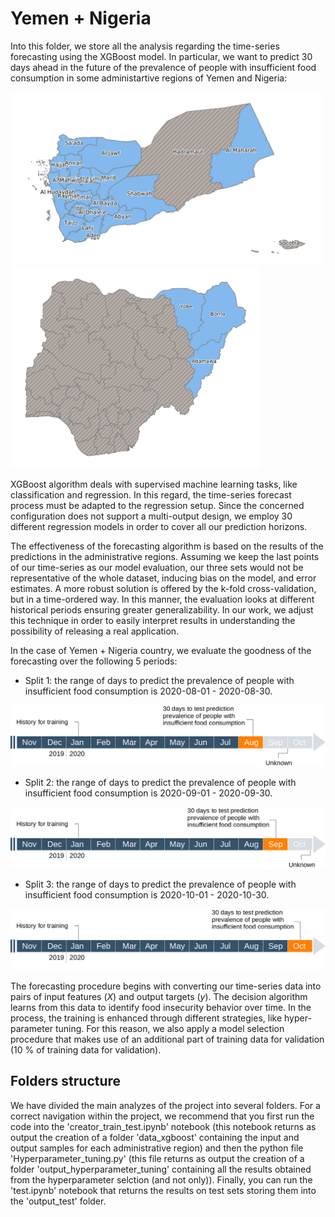 # Yemen + Nigeria

Into this folder, we store all the analysis regarding the time-series forecasting using the XGBoost model. In particular, we want to predict 30 days ahead in the future of the prevalence of people with insufficient food consumption in some administartive regions of Yemen and Nigeria:

<p align="center">
<p float="left">
<img src="./images_readme/map_yemen.png" width="500">
<img src="./images_readme/map_nigeria.png" width="400">
</p>
</p>

XGBoost algorithm deals with supervised machine learning tasks, like classification and regression. In this regard, the time-series forecast process must be adapted to the regression setup. Since the concerned configuration does not support a multi-output design, we employ 30 different regression models in order to cover all our prediction horizons.

The effectiveness of the forecasting algorithm is based on the results of the predictions in the administrative regions. Assuming we keep the last points of our time-series as our model evaluation, our three sets would not be representative of the whole dataset, inducing bias on the model, and error estimates. A more robust solution is offered by the k-fold cross-validation, but in a time-ordered way. In this manner, the evaluation looks at different historical periods ensuring greater generalizability. In our work, we adjust this technique in order to easily interpret results in understanding the possibility of releasing a real application. 

In the case of Yemen + Nigeria country, we evaluate the goodness of the forecasting over the following 5 periods: 

 - Split 1: the range of days to predict the prevalence of people with insufficient food consumption is 2020-08-01 - 2020-08-30.
 
<p align="center">
<img src="./images_readme/nigeria1.png" width="600">
</p>
 
 - Split 2: the range of days to predict the prevalence of people with insufficient food consumption is 2020-09-01 - 2020-09-30.
 
<p align="center">
<img src="./images_readme/nigeria2.png" width="600">
</p>

 - Split 3: the range of days to predict the prevalence of people with insufficient food consumption is 2020-10-01 - 2020-10-30.
 
<p align="center">
<img src="./images_readme/nigeria3.png" width="600">
</p>
 
 
The forecasting procedure begins with converting our time-series data into pairs of input features ($X$) and output targets ($y$). The decision algorithm learns from this data to identify food insecurity behavior over time. In the process, the training is enhanced through different strategies, like hyper-parameter tuning. For this reason, we also apply a model selection procedure that makes use of an additional part of training data for validation (10 % of training data for validation).

## Folders structure

We have divided the main analyzes of the project into several folders. For a correct navigation within the project, we recommend that you first run the code into the 'creator_train_test.ipynb' notebook (this notebook returns as output the creation of a folder 'data_xgboost' containing the input and output samples for each administrative region) and then the python file 'Hyperparameter_tuning.py' (this file returns as output the creation of a folder 'output_hyperparameter_tuning' containing all the results obtained from the hyperparameter selction (and not only)). Finally, you can run the 'test.ipynb' notebook that returns the results on test sets storing them into the 'output_test' folder.
